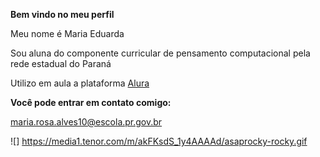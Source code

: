 **Bem vindo no meu perfil**

Meu nome é Maria Eduarda

Sou aluna do componente curricular de pensamento computacional pela rede estadual do Paraná

Utilizo em aula a plataforma [Alura](htps://www.alura.com.br)

**Você pode entrar em contato comigo:**

maria.rosa.alves10@escola.pr.gov.br

![] https://media1.tenor.com/m/akFKsdS_1y4AAAAd/asaprocky-rocky.gif
